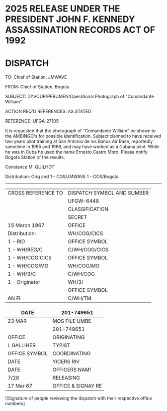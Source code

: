 # 2025 RELEASE UNDER THE PRESIDENT JOHN F. KENNEDY ASSASSINATION RECORDS ACT OF 1992

# DISPATCH

TO: Chief of Station, JMWAVE

FROM: Chief of Station, Bogota

SUBJECT: DYVOUR/PERUMEN/Operational Photograph of "Comandante William"

ACTION REQ'D REFERENCES: AS STATED

REFERENCE: UFGA-27105

It is requested that the photograph of "Comandante William" be shown to the AMBINGO's for possible identification. Subject claimed to have received two years pilot training at San Antonio de los Banos Air Base, reportedly sometime in 1965 and 1966, and may have worked as a Cubana pilot. While he was in Cuba he used the name Ernesto Castro Moro. Please notify Bogota Station of the results.

Constance M. QUILHOT

Distribution:
Orig and 1 - COS/JMWAVE
1 - COS/Bogota

---

|                    |                            |
| ------------------ | -------------------------- |
| CROSS REFERENCE TO | DISPATCH SYMBOL AND SUMBER |
|                    | UFGW-6448                  |
|                    | CLASSIFICATION             |
|                    | SECRET                     |
| 15 March 1967      | OFFICE                     |
| Distribution:      | WH/COG/CICS                |
| 1 - RID            | OFFICE SYMBOL              |
| 1 - WH/REG/C       | C/WH/COG/CICS              |
| 1 - WH/COG'CICS    | OFFICE SYMBOL              |
| 1 - WH/COG/MO      | WH/COG/MO                  |
| 1 - WH/3/C         | C/WH/COG                   |
| 1 - Originator     | WH/3/                      |
|                    | OFFICE SYMBOL              |
| AN FI              | C/WH/TM                    |

| DATE          | 201-749651         |
| ------------- | ------------------ |
| 23 MAR        | MOS FILE UMBE      |
|               | 201-749651         |
| OFFICE        | ORIGINATING        |
| I. GALLIHER   | TYPIST             |
| OFFICE SYMBOL | COORDINATING       |
| DATE          | YICERS RIV         |
| DATE          | OFFICERS NAM!      |
| 7/28          | RELEASING          |
| 17 Mar 67     | OFFICE & SIGNAY RE |

![Signature of people reviewing the dispatch with their respective office numbers]
